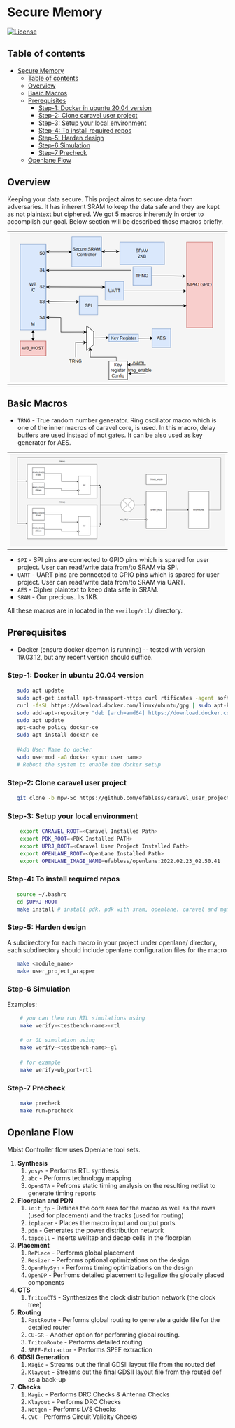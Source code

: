 # Secure Memory

[![License](https://img.shields.io/badge/License-Apache%202.0-blue.svg)](https://opensource.org/licenses/Apache-2.0)

## Table of contents
- [Secure Memory](#secure-memory)
  - [Table of contents](#table-of-contents)
  - [Overview](#overview)
  - [Basic Macros](#basic-macros)
  - [Prerequisites](#prerequisites)
    - [Step-1: Docker in ubuntu 20.04 version](#step-1-docker-in-ubuntu-2004-version)
    - [Step-2: Clone caravel user project](#step-2-clone-caravel-user-project)
    - [Step-3: Setup your local environment](#step-3-setup-your-local-environment)
    - [Step-4: To install required repos](#step-4-to-install-required-repos)
    - [Step-5: Harden design](#step-5-harden-design)
    - [Step-6 Simulation](#step-6-simulation)
    - [Step-7 Precheck](#step-7-precheck)
  - [Openlane Flow](#openlane-flow)

## Overview

Keeping your data secure. This project aims to secure data from adversaries. It has inherent SRAM to keep the data safe and they are kept as not plaintext but ciphered. We got 5 macros inherently in order to accomplish our goal. Below section will be described those macros briefly.

<table>
  <tr>
    <td  align="center"><img src="./docs/source/_static/secure_memory.png" ></td>
  </tr>
</table>

## Basic Macros

- `TRNG` - True random number generator. Ring oscillator macro which is one of the inner macros of caravel core, is used. In this macro, delay buffers are used instead of not gates. It can be also used as key generator for AES.

<table>
  <tr>
    <td  align="center"><img src="./docs/source/_static/trng.png" ></td>
  </tr>
</table>

- `SPI`  - SPI pins are connected to GPIO pins which is spared for user project. User can read/write data from/to SRAM via SPI.
- `UART` - UART pins are connected to GPIO pins which is spared for user project. User can read/write data from/to SRAM via UART.
- `AES`  - Cipher plaintext to keep data safe in SRAM.
- `SRAM` - Our precious. Its 1KB.

All these macros are in located in the `verilog/rtl/` directory.

## Prerequisites
   - Docker (ensure docker daemon is running) -- tested with version 19.03.12, but any recent version should suffice.
### Step-1: Docker in ubuntu 20.04 version
```bash
   sudo apt update
   sudo apt-get install apt-transport-https curl rtificates -agent software-properties-common
   curl -fsSL https://download.docker.com/linux/ubuntu/gpg | sudo apt-key add -
   sudo add-apt-repository "deb [arch=amd64] https://download.docker.com/linux/ubuntu focal stable"
   sudo apt update
   apt-cache policy docker-ce
   sudo apt install docker-ce

   #Add User Name to docker
   sudo usermod -aG docker <your user name>
   # Reboot the system to enable the docker setup
```
### Step-2: Clone caravel user project
```bash
   git clone -b mpw-5c https://github.com/efabless/caravel_user_project
```
### Step-3: Setup your local environment
```bash
    export CARAVEL_ROOT=<Caravel Installed Path>
    export PDK_ROOT=<PDK Installed PATH>
    export UPRJ_ROOT=<Caravel User Project Installed Path>
    export OPENLANE_ROOT=<OpenLane Installed Path>
    export OPENLANE_IMAGE_NAME=efabless/openlane:2022.02.23_02.50.41
```

### Step-4: To install required repos
```bash
   source ~/.bashrc
   cd $UPRJ_ROOT
   make install # install pdk. pdk with sram, openlane. caravel and mgmt core
```

### Step-5: Harden design
A subdirectory for each macro in your project under openlane/ directory, each subdirectory should include openlane configuration files for the macro
```bash
   make <module_name>
   make user_project_wrapper
```

### Step-6 Simulation
Examples:
``` sh
    # you can then run RTL simulations using
    make verify-<testbench-name>-rtl

    # or GL simulation using
    make verify-<testbench-name>-gl

    # for example
    make verify-wb_port-rtl
```

### Step-7 Precheck
``` sh
    make precheck
    make run-precheck
```

## Openlane Flow

Mbist Controller flow uses Openlane tool sets.

1. **Synthesis**
    1. `yosys` - Performs RTL synthesis
    2. `abc` - Performs technology mapping
    3. `OpenSTA` - Pefroms static timing analysis on the resulting netlist to generate timing reports
2. **Floorplan and PDN**
    1. `init_fp` - Defines the core area for the macro as well as the rows (used for placement) and the tracks (used for routing)
    2. `ioplacer` - Places the macro input and output ports
    3. `pdn` - Generates the power distribution network
    4. `tapcell` - Inserts welltap and decap cells in the floorplan
3. **Placement**
    1. `RePLace` - Performs global placement
    2. `Resizer` - Performs optional optimizations on the design
    3. `OpenPhySyn` - Performs timing optimizations on the design
    4. `OpenDP` - Perfroms detailed placement to legalize the globally placed components
4. **CTS**
    1. `TritonCTS` - Synthesizes the clock distribution network (the clock tree)
5. **Routing**
    1. `FastRoute` - Performs global routing to generate a guide file for the detailed router
    2. `CU-GR` - Another option for performing global routing.
    3. `TritonRoute` - Performs detailed routing
    4. `SPEF-Extractor` - Performs SPEF extraction
6. **GDSII Generation**
    1. `Magic` - Streams out the final GDSII layout file from the routed def
    2. `Klayout` - Streams out the final GDSII layout file from the routed def as a back-up
7. **Checks**
    1. `Magic` - Performs DRC Checks & Antenna Checks
    2. `Klayout` - Performs DRC Checks
    3. `Netgen` - Performs LVS Checks
    4. `CVC` - Performs Circuit Validity Checks